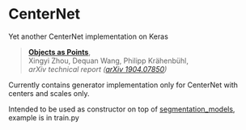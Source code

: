 # CenterNet
Yet another CenterNet implementation on Keras
> [**Objects as Points**](http://arxiv.org/abs/1904.07850),            
> Xingyi Zhou, Dequan Wang, Philipp Kr&auml;henb&uuml;hl,        
> *arXiv technical report ([arXiv 1904.07850](http://arxiv.org/abs/1904.07850))*


Currently contains generator implementation only for CenterNet with centers and scales only.

Intended to be used as constructor on top of [segmentation_models](https://github.com/qubvel/segmentation_models), example is in train.py
